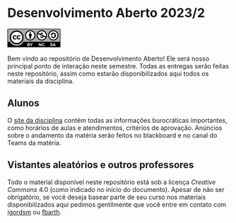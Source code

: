 # Desenvolvimento Aberto 2023/2

![License CC-BY-NC-SA 4.0](docs/aulas/cc-by-nc-sa-small.png)

Bem vindo ao repositório de Desenvolvimento Aberto! Ele será nosso principal ponto de interação neste semestre. Todas as entregas serão feitas neste repositório, assim como estarão disponibilizados aqui todos os materiais da disciplina. 

## Alunos

O [site da disciplina](https://insper.github.io/open-dev/) contém todas as informações burocráticas importantes, como horários de aulas e atendimentos, critérios de aprovação. Anúncios sobre o andamento da matéria serão feitos no blackboard e no canal do Teams da matéria.

## Vistantes aleatórios e outros professores

Todo o material disponível neste repositório está sob a licença *Creative Commons* 4.0 (como indicado no início do documento). Apesar de não ser obrigatório, se você deseja basear parte de seu curso nos materiais disponibilizados aqui pedimos gentilmente que você entre em contato com [igordsm](http://github.com/igordsm) ou [fbarth](http://github.com/fbarth). 